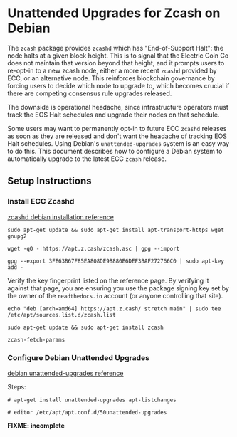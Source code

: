 # Unattended Upgrades for Zcash on Debian

The `zcash` package provides `zcashd` which has "End-of-Support Halt": the node halts at a given block height. This is to signal that the Electric Coin Co does not maintain that version beyond that height, and it prompts users to re-opt-in to a new zcash node, either a more recent `zcashd` provided by ECC, or an alternative node. This reinforces blockchain governance by forcing users to decide which node to upgrade to, which becomes crucial if there are competing consensus rule upgrades released.

The downside is operational headache, since infrastructure operators must track the EOS Halt schedules and upgrade their nodes on that schedule.

Some users may want to permanently opt-in to future ECC `zcashd` releases as soon as they are released and don't want the headache of tracking EOS Halt schedules. Using Debian's `unattended-upgrades` system is an easy way to do this. This document describes how to configure a Debian system to automatically upgrade to the latest ECC `zcash` release.

## Setup Instructions

### Install ECC Zcashd

[zcashd debian installation reference](https://zcash.readthedocs.io/en/latest/rtd_pages/install_debian_bin_packages.html)

```
sudo apt-get update && sudo apt-get install apt-transport-https wget gnupg2
```

```
wget -qO - https://apt.z.cash/zcash.asc | gpg --import
```

```
gpg --export 3FE63B67F85EA808DE9B880E6DEF3BAF272766C0 | sudo apt-key add -
```

Verify the key fingerprint listed on the reference page. By verifying it against that page, you are ensuring you use the package signing key set by the owner of the `readthedocs.io` account (or anyone controlling that site).

```
echo "deb [arch=amd64] https://apt.z.cash/ stretch main" | sudo tee /etc/apt/sources.list.d/zcash.list
```

```
sudo apt-get update && sudo apt-get install zcash
```

```
zcash-fetch-params
```

### Configure Debian Unattended Upgrades

[debian unattended-upgrades reference](https://wiki.debian.org/UnattendedUpgrades)

Steps:

```
# apt-get install unattended-upgrades apt-listchanges
```

```
# editor /etc/apt/apt.conf.d/50unattended-upgrades
```

**FIXME: incomplete**
